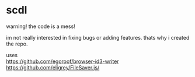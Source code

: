 # scdl

warning! the code is a mess!  

im not really interested in fixing bugs or adding features. thats why i created the repo.

uses  
https://github.com/egoroof/browser-id3-writer  
https://github.com/eligrey/FileSaver.js/  

